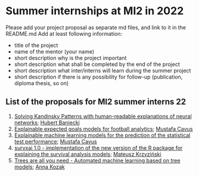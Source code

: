 # Summer internships at MI2 in 2022

Please add your project proposal as separate md files, and link to it in the README.md
Add at least following information:

- title of the project
- name of the mentor (your name)
- short description why is the project important
- short description what shall be completed by the end of the project
- short description what inter/interns will learn during the summer project
- short description if there is any possibility for follow-up (publication, diploma thesis, so on)

## List of the proposals for MI2 summer interns 22
1. [Solving Kandinsky Patterns with human-readable explanations of neural networks](https://github.com/pbiecek/mi2-summer-22/blob/main/kandinsky-patterns.md); [Hubert Baniecki](http://hbaniecki.com)
2. [Explainable expected goals models for football analytics](https://github.com/mcavs/mi2-summer-22/blob/main/explainable_xG_models.md); [Mustafa Cavus](https://www.researchgate.net/profile/Mustafa-Cavus-2)
3. [Explainable machine learning models for the prediction of the statistical test performance](https://github.com/mcavs/mi2-summer-22/blob/main/explainable_ML_power_prediction.md); [Mustafa Cavus](https://www.researchgate.net/profile/Mustafa-Cavus-2)
4. [survxai 1.0 - implementation of the new version of the R package for explaining the survival analysis models](https://github.com/krzyzinskim/mi2-summer-22/blob/main/survxai.md); [Mateusz Krzyziński](https://www.mi2.ai/the-team.html#mateusz-krzyziński)
5. [Trees are all you need - Automated machine learning based on tree models](https://github.com/pbiecek/mi2-summer-22/blob/main/forester.md); [Anna Kozak](https://www.mi2.ai/the-team.html#anna-kozak)
